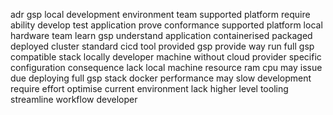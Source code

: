 adr gsp local development environment team supported platform require ability develop test application prove conformance supported platform local hardware team learn gsp understand application containerised packaged deployed cluster standard cicd tool provided gsp provide way run full gsp compatible stack locally developer machine without cloud provider specific configuration consequence lack local machine resource ram cpu may issue due deploying full gsp stack docker performance may slow development require effort optimise current environment lack higher level tooling streamline workflow developer